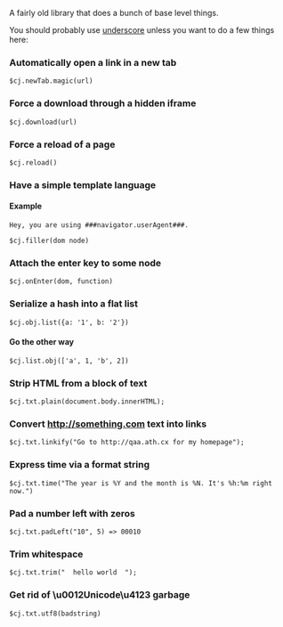 A fairly old library that does a bunch of base level things.

You should probably use [underscore](http://documentcloud.github.com/underscore/) unless you want to do a few things here:

### Automatically open a link in a new tab

    $cj.newTab.magic(url)

### Force a download through a hidden iframe

    $cj.download(url)

### Force a reload of a page

    $cj.reload()

### Have a simple template language

#### Example
    Hey, you are using ###navigator.userAgent###.

    $cj.filler(dom node)   

### Attach the enter key to some node

    $cj.onEnter(dom, function)

### Serialize a hash into a flat list

    $cj.obj.list({a: '1', b: '2'})

#### Go the other way

    $cj.list.obj(['a', 1, 'b', 2])

### Strip HTML from a block of text

    $cj.txt.plain(document.body.innerHTML);

### Convert http://something.com text into links

    $cj.txt.linkify("Go to http://qaa.ath.cx for my homepage");

### Express time via a format string

    $cj.txt.time("The year is %Y and the month is %N. It's %h:%m right now.")

### Pad a number left with zeros

    $cj.txt.padLeft("10", 5) => 00010

### Trim whitespace

    $cj.txt.trim("  hello world  ");

### Get rid of \u0012Unicode\u4123 garbage

    $cj.txt.utf8(badstring)
